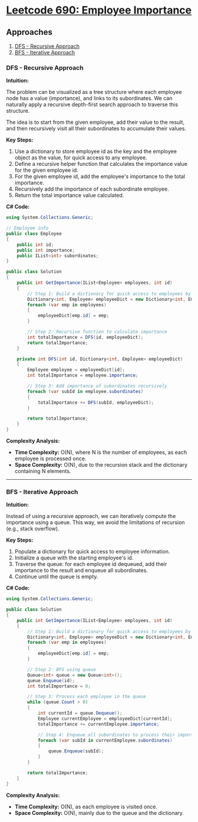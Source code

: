 # [Leetcode 690: Employee Importance](https://leetcode.com/problems/employee-importance/)

## Approaches
1. [DFS - Recursive Approach](#dfs-recursive-approach)
2. [BFS - Iterative Approach](#bfs-iterative-approach)

### DFS - Recursive Approach

**Intuition:**

The problem can be visualized as a tree structure where each employee node has a value (importance), and links to its subordinates. We can naturally apply a recursive depth-first search approach to traverse this structure. 

The idea is to start from the given employee, add their value to the result, and then recursively visit all their subordinates to accumulate their values.

**Key Steps:**

1. Use a dictionary to store employee id as the key and the employee object as the value, for quick access to any employee.
2. Define a recursive helper function that calculates the importance value for the given employee id.
3. For the given employee id, add the employee's importance to the total importance.
4. Recursively add the importance of each subordinate employee.
5. Return the total importance value calculated.

**C# Code:**

```csharp
using System.Collections.Generic;

// Employee info
public class Employee
{
    public int id;
    public int importance;
    public IList<int> subordinates;
}

public class Solution
{
    public int GetImportance(IList<Employee> employees, int id)
    {
        // Step 1: Build a dictionary for quick access to employees by their id
        Dictionary<int, Employee> employeeDict = new Dictionary<int, Employee>();
        foreach (var emp in employees)
        {
            employeeDict[emp.id] = emp;
        }

        // Step 2: Recursive function to calculate importance
        int totalImportance = DFS(id, employeeDict);
        return totalImportance;
    }

    private int DFS(int id, Dictionary<int, Employee> employeeDict)
    {
        Employee employee = employeeDict[id];
        int totalImportance = employee.importance;

        // Step 3: Add importance of subordinates recursively
        foreach (var subId in employee.subordinates)
        {
            totalImportance += DFS(subId, employeeDict);
        }

        return totalImportance;
    }
}
```

**Complexity Analysis:**

- **Time Complexity:** O(N), where N is the number of employees, as each employee is processed once.
- **Space Complexity:** O(N), due to the recursion stack and the dictionary containing N elements.

---

### BFS - Iterative Approach

**Intuition:**

Instead of using a recursive approach, we can iteratively compute the importance using a queue. This way, we avoid the limitations of recursion (e.g., stack overflow). 

**Key Steps:**

1. Populate a dictionary for quick access to employee information.
2. Initialize a queue with the starting employee's id.
3. Traverse the queue: for each employee id dequeued, add their importance to the result and enqueue all subordinates.
4. Continue until the queue is empty.

**C# Code:**

```csharp
using System.Collections.Generic;

public class Solution
{
    public int GetImportance(IList<Employee> employees, int id)
    {
        // Step 1: Build a dictionary for quick access to employees by their id
        Dictionary<int, Employee> employeeDict = new Dictionary<int, Employee>();
        foreach (var emp in employees)
        {
            employeeDict[emp.id] = emp;
        }

        // Step 2: BFS using queue
        Queue<int> queue = new Queue<int>();
        queue.Enqueue(id);
        int totalImportance = 0;

        // Step 3: Process each employee in the queue
        while (queue.Count > 0)
        {
            int currentId = queue.Dequeue();
            Employee currentEmployee = employeeDict[currentId];
            totalImportance += currentEmployee.importance;

            // Step 4: Enqueue all subordinates to process their importance
            foreach (var subId in currentEmployee.subordinates)
            {
                queue.Enqueue(subId);
            }
        }

        return totalImportance;
    }
}
```

**Complexity Analysis:**

- **Time Complexity:** O(N), as each employee is visited once.
- **Space Complexity:** O(N), mainly due to the queue and the dictionary.

